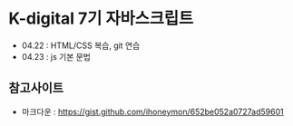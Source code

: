 # K-digital 7기 자바스크립트
+ 04.22 : HTML/CSS 복습, git 연습
+ 04.23 : js 기본 문법

## 참고사이트
+ 마크다운 : https://gist.github.com/ihoneymon/652be052a0727ad59601
